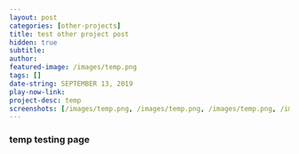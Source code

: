 ```yaml
---
layout: post
categories: [other-projects]
title: test other project post
hidden: true
subtitle:
author:
featured-image: /images/temp.png
tags: []
date-string: SEPTEMBER 13, 2019
play-now-link:
project-desc: temp
screenshots: [/images/temp.png, /images/temp.png, /images/temp.png, /images/temp.png, /images/temp.png]
---
```


### temp testing page